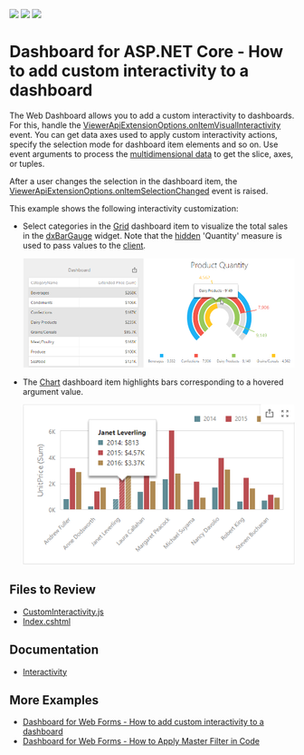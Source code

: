 <!-- default badges list -->
![](https://img.shields.io/endpoint?url=https://codecentral.devexpress.com/api/v1/VersionRange/537439231/23.1.2%2B)
[![](https://img.shields.io/badge/Open_in_DevExpress_Support_Center-FF7200?style=flat-square&logo=DevExpress&logoColor=white)](https://supportcenter.devexpress.com/ticket/details/T1117602)
[![](https://img.shields.io/badge/📖_How_to_use_DevExpress_Examples-e9f6fc?style=flat-square)](https://docs.devexpress.com/GeneralInformation/403183)
<!-- default badges end -->
# Dashboard for ASP.NET Core - How to add custom interactivity to a dashboard

The Web Dashboard allows you to add a custom interactivity to dashboards. For this, handle the [ViewerApiExtensionOptions.onItemVisualInteractivity](https://docs.devexpress.com/Dashboard/js-DevExpress.Dashboard.ViewerApiExtensionOptions?p=netframework#js_devexpress_dashboard_viewerapiextensionoptions_onitemvisualinteractivity) event. You can get data axes used to apply custom interactivity actions, specify the selection mode for dashboard item elements and so on. Use event arguments to process the [multidimensional data](https://docs.devexpress.com/Dashboard/403003/web-dashboard/dashboard-control-for-javascript-applications-jquery-knockout-etc/obtain-underlying-and-displayed-data) to get the slice, axes, or tuples.

After a user changes the selection in the dashboard item, the [ViewerApiExtensionOptions.onItemSelectionChanged](https://docs.devexpress.com/Dashboard/js-DevExpress.Dashboard.ViewerApiExtensionOptions#js_devexpress_dashboard_viewerapiextensionoptions_onitemselectionchanged) event is raised.

This example shows the following interactivity customization:

- Select categories in the [Grid](https://docs.devexpress.com/Dashboard/117161/web-dashboard/create-dashboards-on-the-web/dashboard-item-settings/grid) dashboard item to visualize the total sales in the [dxBarGauge](https://js.devexpress.com/Documentation/ApiReference/UI_Components/dxBarGauge/) widget. Note that the [hidden](https://docs.devexpress.com/Dashboard/117064/web-dashboard/create-dashboards-on-the-web/binding-dashboard-items-to-data/hidden-data-items) 'Quantity' measure is used to pass values to the [client](https://docs.devexpress.com/Dashboard/116302/web-dashboard/aspnet-web-forms-dashboard-control/client-side-api-overview).

  ![](img/grid-dxbargauge-selection.png)
  
- The [Chart](https://docs.devexpress.com/Dashboard/117159/web-dashboard/create-dashboards-on-the-web/dashboard-item-settings/chart) dashboard item highlights bars corresponding to a hovered argument value.
  
  ![](img/chart-highlight-selection.png)

## Files to Review

* [CustomInteractivity.js](./CS/AspNetCoreDashboard_CustomInteractivity/wwwroot/js/CustomInteractivity.js)
* [Index.cshtml](./CS/AspNetCoreDashboard_CustomInteractivity/Pages/Index.cshtml) 

## Documentation

- [Interactivity](https://docs.devexpress.com/Dashboard/116985/web-dashboard/create-dashboards-on-the-web/interactivity)

## More Examples

- [Dashboard for Web Forms - How to add custom interactivity to a dashboard](https://github.com/DevExpress-Examples/web-forms-dashboard-custom-interactivity)
- [Dashboard for Web Forms - How to Apply Master Filter in Code](https://github.com/DevExpress-Examples/asp-net-web-forms-dashboard-apply-master-filter-in-code)
